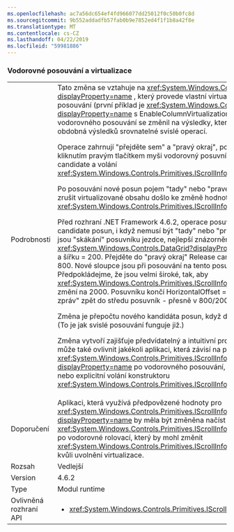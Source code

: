 ```yaml
---
ms.openlocfilehash: ac7a56dc654ef4fd966077dd25012f0c50b0fc8d
ms.sourcegitcommit: 9b552addadfb57fab0b9e7852ed4f1f1b8a42f8e
ms.translationtype: MT
ms.contentlocale: cs-CZ
ms.lasthandoff: 04/22/2019
ms.locfileid: "59981886"
---
```

### <a name="horizontal-scrolling-and-virtualization"></a>Vodorovné posouvání a virtualizace

|   |   |
|---|---|
|Podrobnosti|Tato změna se vztahuje na <xref:System.Windows.Controls.ItemsControl?displayProperty=name> , který provede vlastní virtualizace ve směru kolmě směru hlavní posouvání (první příklad je <xref:System.Windows.Controls.DataGrid?displayProperty=name> s EnableColumnVirtualization =&quot;True&quot;).  Výsledek určité operace vodorovného posouvání se změnil na výsledky, které jsou mnohem intuitivnější a více obdobná výsledků srovnatelné svislé operací.<p/>Operace zahrnují &quot;přejděte sem&quot; a &quot;pravý okraj&quot;, používat názvy z nabídky získali kliknutím pravým tlačítkem myši vodorovný posuvník.  Obě tyto výpočty posun Release candidate a volání <xref:System.Windows.Controls.Primitives.IScrollInfo.SetHorizontalOffset(System.Double)>.<p/>Po posouvání nové posun pojem &quot;tady&quot; nebo &quot;pravého&quot; možná změnily, protože nově zrušit virtualizované obsahu došlo ke změně hodnoty <xref:System.Windows.Controls.Primitives.IScrollInfo.ExtentWidth?displayProperty=name>.<p/>Před rozhraní .NET Framework 4.6.2, operace posuvníku jednoduše používá Release candidate posun, i když nemusí být &quot;tady&quot; nebo &quot;pravého&quot; víc.  Výsledkem je efekty, jako jsou &quot;skákání&quot; posuvníku jezdce, nejlepší znázorněno v příkladu. Předpokládejme, že <xref:System.Windows.Controls.DataGrid?displayProperty=name> má ExtentWidth = 1 000 a šířku = 200.  Přejděte do &quot;pravý okraj&quot; Release candidate používá posun 1000 200 = 800.  Nové sloupce jsou při posouvání na tento posun, de-virtualizované; Předpokládejme, že jsou velmi široké, tak, aby <xref:System.Windows.Controls.Primitives.IScrollInfo.ExtentWidth?displayProperty=name> změní na 2000.  Posuvníku končí HorizontalOffset = 800 a jezdce &quot;nedoručitelných zpráv&quot; zpět do středu posuvník - přesně v 800/2000 = 40 %.<p/>Změna je přepočtu nového kandidáta posun, když dojde k této situaci a zkuste to znovu. (To je jak svislé posouvání funguje již.) <p/>Změna vytvoří zajišťuje předvídatelný a intuitivní prostředí pro koncové uživatele, ale může také ovlivnit jakékoli aplikaci, která závisí na přesná hodnota <xref:System.Windows.Controls.Primitives.IScrollInfo.HorizontalOffset?displayProperty=name> po vodorovného posouvání, zda vyvolat koncovým uživatelem nebo explicitní volání konstruktoru <xref:System.Windows.Controls.Primitives.IScrollInfo.SetHorizontalOffset(System.Double)>.|
|Doporučení|Aplikaci, která využívá předpovězené hodnoty pro <xref:System.Windows.Controls.Primitives.IScrollInfo.HorizontalOffset?displayProperty=name> by měla být změněna načíst skutečnou hodnotu (a hodnota <xref:System.Windows.Controls.Primitives.IScrollInfo.ExtentWidth?displayProperty=name>) po vodorovné rolovací, který by mohl změnit <xref:System.Windows.Controls.Primitives.IScrollInfo.ExtentWidth?displayProperty=name> kvůli uvolnění virtualizace.|
|Rozsah|Vedlejší|
|Version|4.6.2|
|Type|Modul runtime|
|Ovlivněná rozhraní API|<ul><li><xref:System.Windows.Controls.Primitives.IScrollInfo?displayProperty=nameWithType></li></ul>|
